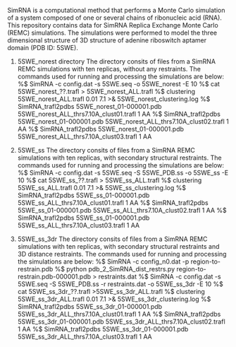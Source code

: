 SimRNA is a computational method that performs a Monte Carlo simulation of a system composed of one or several chains of ribonucleic acid (RNA). This repository contains data for SimRNA Replica Exchange Monte Carlo (REMC) simulations. The simulations were performed to model the three dimensional structure of 3D structure of adenine riboswitch aptamer domain (PDB ID: 5SWE).

1. 5SWE_norest directory
    The directory consits of files from a SimRNA REMC simulations with ten replicas, without any restraints. The commands used for running and processing the simulations are below:
        %$ SimRNA -c config.dat -s 5SWE.seq -o 5SWE_norest -E 10
        %$ cat 5SWE_norest_??.trafl > 5SWE_norest_ALL.trafl
        %$ clustering 5SWE_norest_ALL.trafl 0.01 7.1 >& 5SWE_norest_clustering.log
        %$ SimRNA_trafl2pdbs 5SWE_norest_01-000001.pdb  5SWE_norest_ALL_thrs7.10A_clust01.trafl 1 AA
        %$ SimRNA_trafl2pdbs 5SWE_norest_01-000001.pdb  5SWE_norest_ALL_thrs7.10A_clust02.trafl 1 AA
        %$ SimRNA_trafl2pdbs 5SWE_norest_01-000001.pdb  5SWE_norest_ALL_thrs7.10A_clust03.trafl 1 AA

2. 5SWE_ss
    The directory consits of files from a SimRNA REMC simulations with ten replicas, with secondary structural restraints. The commands used for running and processing the simulations are below:
        %$ SimRNA -c config.dat -s 5SWE.seq -S 5SWE_PDB.ss -o 5SWE_ss -E 10
        %$ cat 5SWE_ss_??.trafl > 5SWE_ss_ALL.trafl
        %$ clustering 5SWE_ss_ALL.trafl 0.01 7.1 >& 5SWE_ss_clustering.log
        %$ SimRNA_trafl2pdbs 5SWE_ss_01-000001.pdb 5SWE_ss_ALL_thrs7.10A_clust01.trafl 1 AA
        %$ SimRNA_trafl2pdbs 5SWE_ss_01-000001.pdb 5SWE_ss_ALL_thrs7.10A_clust02.trafl 1 AA
        %$ SimRNA_trafl2pdbs 5SWE_ss_01-000001.pdb 5SWE_ss_ALL_thrs7.10A_clust03.trafl 1 AA
        
3. 5SWE_ss_3dr
    The directory consits of files from a SimRNA REMC simulations with ten replicas, with secondary structural restraints and 3D distance restraints. The commands used for running and processing the simulations are below:
        %$ SimRNA -c config_n0.dat -p region-to-restrain.pdb
        %$ python pdb_2_SimRNA_dist_restrs.py region-to-restrain.pdb-000001.pdb > restraints.dat
        %$ SimRNA -c config.dat -s 5SWE.seq -S 5SWE_PDB.ss -r restraints.dat -o 5SWE_ss_3dr -E 10
        %$ cat 5SWE_ss_3dr_??.trafl >5SWE_ss_3dr_ALL.trafl
        %$ clustering 5SWE_ss_3dr_ALL.trafl 0.01 7.1 >& 5SWE_ss_3dr_clustering.log
        %$ SimRNA_trafl2pdbs 5SWE_ss_3dr_01-000001.pdb 5SWE_ss_3dr_ALL_thrs7.10A_clust01.trafl 1 AA
        %$ SimRNA_trafl2pdbs 5SWE_ss_3dr_01-000001.pdb 5SWE_ss_3dr_ALL_thrs7.10A_clust02.trafl 1 AA
        %$ SimRNA_trafl2pdbs 5SWE_ss_3dr_01-000001.pdb 5SWE_ss_3dr_ALL_thrs7.10A_clust03.trafl 1 AA
